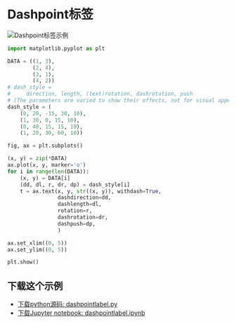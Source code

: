 # Dashpoint标签

![Dashpoint标签示例](https://matplotlib.org/_images/sphx_glr_dashpointlabel_001.png)

```python
import matplotlib.pyplot as plt

DATA = ((1, 3),
        (2, 4),
        (3, 1),
        (4, 2))
# dash_style =
#     direction, length, (text)rotation, dashrotation, push
# (The parameters are varied to show their effects, not for visual appeal).
dash_style = (
    (0, 20, -15, 30, 10),
    (1, 30, 0, 15, 10),
    (0, 40, 15, 15, 10),
    (1, 20, 30, 60, 10))

fig, ax = plt.subplots()

(x, y) = zip(*DATA)
ax.plot(x, y, marker='o')
for i in range(len(DATA)):
    (x, y) = DATA[i]
    (dd, dl, r, dr, dp) = dash_style[i]
    t = ax.text(x, y, str((x, y)), withdash=True,
                dashdirection=dd,
                dashlength=dl,
                rotation=r,
                dashrotation=dr,
                dashpush=dp,
                )

ax.set_xlim((0, 5))
ax.set_ylim((0, 5))

plt.show()
```

## 下载这个示例
            
- [下载python源码: dashpointlabel.py](https://matplotlib.org/_downloads/dashpointlabel.py)
- [下载Jupyter notebook: dashpointlabel.ipynb](https://matplotlib.org/_downloads/dashpointlabel.ipynb)